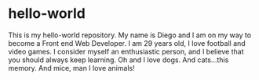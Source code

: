 # hello-world
This is my hello-world repository.
My name is Diego and I am on my way to become a Front end Web Developer. I am 29 years old, I love football and video games. I consider myself an enthusiastic person, and I believe that you should always keep learning.
Oh and I love dogs. And cats...this memory.
And mice, man I love animals!
